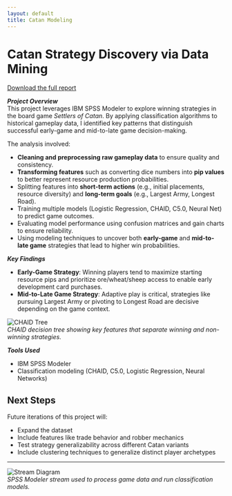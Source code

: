 ```yaml
---
layout: default
title: Catan Modeling
---
```


# Catan Strategy Discovery via Data Mining

[Download the full report](pdf/Catan_Strategy_Report.pdf)

_**Project Overview**_  
This project leverages IBM SPSS Modeler to explore winning strategies in the board game *Settlers of Catan*. By applying classification algorithms to historical gameplay data, I identified key patterns that distinguish successful early-game and mid-to-late game decision-making.

The analysis involved:
- **Cleaning and preprocessing raw gameplay data** to ensure quality and consistency.
- **Transforming features** such as converting dice numbers into **pip values** to better represent resource production probabilities.
- Splitting features into **short-term actions** (e.g., initial placements, resource diversity) and **long-term goals** (e.g., Largest Army, Longest Road).
- Training multiple models (Logistic Regression, CHAID, C5.0, Neural Net) to predict game outcomes.
- Evaluating model performance using confusion matrices and gain charts to ensure reliability.
- Using modeling techniques to uncover both **early-game** and **mid-to-late game** strategies that lead to higher win probabilities.

_**Key Findings**_
- **Early-Game Strategy**: Winning players tend to maximize starting resource pips and prioritize ore/wheat/sheep access to enable early development card purchases.
- **Mid-to-Late Game Strategy**: Adaptive play is critical, strategies like pursuing Largest Army or pivoting to Longest Road are decisive depending on the game context.

![CHAID Tree](images/catan_chaid_tree.png)  
*CHAID decision tree showing key features that separate winning and non-winning strategies.*

_**Tools Used**_
- IBM SPSS Modeler
- Classification modeling (CHAID, C5.0, Logistic Regression, Neural Networks)


## Next Steps

Future iterations of this project will:
- Expand the dataset
- Include features like trade behavior and robber mechanics
- Test strategy generalizability across different Catan variants
- Include clustering techniques to generalize distinct player archetypes

---

![Stream Diagram](images/catan_stream.png)  
*SPSS Modeler stream used to process game data and run classification models.*
